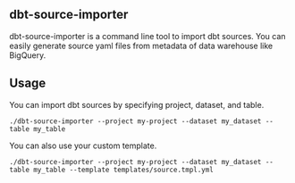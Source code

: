 ## dbt-source-importer
dbt-source-importer is a command line tool to import dbt sources. You can easily generate source yaml files from metadata of data warehouse like BigQuery.

## Usage
You can import dbt sources by specifying project, dataset, and table.

```
./dbt-source-importer --project my-project --dataset my_dataset --table my_table
```

You can also use your custom template.

```
./dbt-source-importer --project my-project --dataset my_dataset --table my_table --template templates/source.tmpl.yml
```
